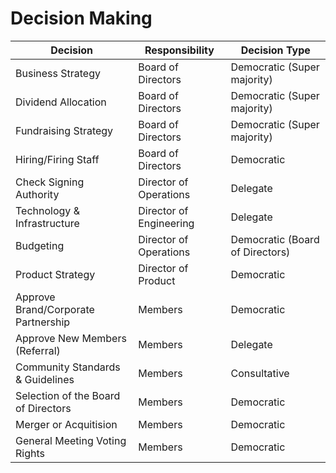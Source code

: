 # Decision Making

| Decision          | Responsibility | Decision Type |
|-------------------|----------------|---------------|
| Business Strategy | Board of Directors | Democratic (Super majority) |
| Dividend Allocation | Board of Directors | Democratic (Super majority) |
| Fundraising Strategy | Board of Directors | Democratic (Super majority) |
| Hiring/Firing Staff | Board of Directors | Democratic |
| Check Signing Authority | Director of Operations | Delegate |
| Technology & Infrastructure | Director of Engineering | Delegate |
| Budgeting | Director of Operations | Democratic (Board of Directors) |
| Product Strategy | Director of Product | Democratic |
| Approve Brand/Corporate Partnership | Members | Democratic |
| Approve New Members (Referral) | Members | Delegate |
| Community Standards & Guidelines | Members | Consultative |
| Selection of the Board of Directors | Members | Democratic |
| Merger or Acquitision | Members | Democratic |
| General Meeting Voting Rights | Members | Democratic |
